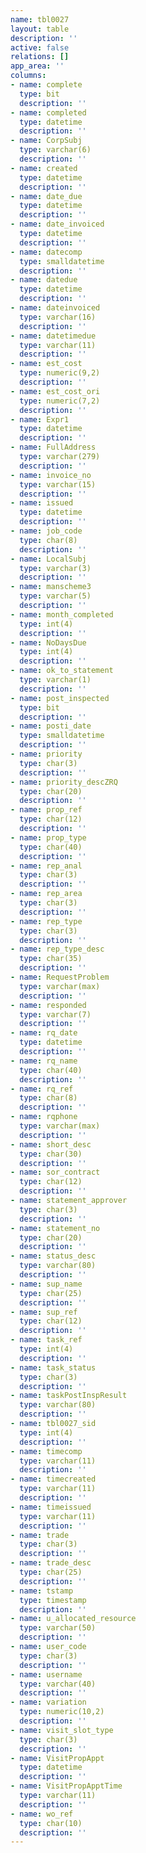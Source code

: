 ```yaml
---
name: tbl0027
layout: table
description: ''
active: false
relations: []
app_area: ''
columns:
- name: complete
  type: bit
  description: ''
- name: completed
  type: datetime
  description: ''
- name: CorpSubj
  type: varchar(6)
  description: ''
- name: created
  type: datetime
  description: ''
- name: date_due
  type: datetime
  description: ''
- name: date_invoiced
  type: datetime
  description: ''
- name: datecomp
  type: smalldatetime
  description: ''
- name: datedue
  type: datetime
  description: ''
- name: dateinvoiced
  type: varchar(16)
  description: ''
- name: datetimedue
  type: varchar(11)
  description: ''
- name: est_cost
  type: numeric(9,2)
  description: ''
- name: est_cost_ori
  type: numeric(7,2)
  description: ''
- name: Expr1
  type: datetime
  description: ''
- name: FullAddress
  type: varchar(279)
  description: ''
- name: invoice_no
  type: varchar(15)
  description: ''
- name: issued
  type: datetime
  description: ''
- name: job_code
  type: char(8)
  description: ''
- name: LocalSubj
  type: varchar(3)
  description: ''
- name: manscheme3
  type: varchar(5)
  description: ''
- name: month_completed
  type: int(4)
  description: ''
- name: NoDaysDue
  type: int(4)
  description: ''
- name: ok_to_statement
  type: varchar(1)
  description: ''
- name: post_inspected
  type: bit
  description: ''
- name: posti_date
  type: smalldatetime
  description: ''
- name: priority
  type: char(3)
  description: ''
- name: priority_descZRQ
  type: char(20)
  description: ''
- name: prop_ref
  type: char(12)
  description: ''
- name: prop_type
  type: char(40)
  description: ''
- name: rep_anal
  type: char(3)
  description: ''
- name: rep_area
  type: char(3)
  description: ''
- name: rep_type
  type: char(3)
  description: ''
- name: rep_type_desc
  type: char(35)
  description: ''
- name: RequestProblem
  type: varchar(max)
  description: ''
- name: responded
  type: varchar(7)
  description: ''
- name: rq_date
  type: datetime
  description: ''
- name: rq_name
  type: char(40)
  description: ''
- name: rq_ref
  type: char(8)
  description: ''
- name: rqphone
  type: varchar(max)
  description: ''
- name: short_desc
  type: char(30)
  description: ''
- name: sor_contract
  type: char(12)
  description: ''
- name: statement_approver
  type: char(3)
  description: ''
- name: statement_no
  type: char(20)
  description: ''
- name: status_desc
  type: varchar(80)
  description: ''
- name: sup_name
  type: char(25)
  description: ''
- name: sup_ref
  type: char(12)
  description: ''
- name: task_ref
  type: int(4)
  description: ''
- name: task_status
  type: char(3)
  description: ''
- name: taskPostInspResult
  type: varchar(80)
  description: ''
- name: tbl0027_sid
  type: int(4)
  description: ''
- name: timecomp
  type: varchar(11)
  description: ''
- name: timecreated
  type: varchar(11)
  description: ''
- name: timeissued
  type: varchar(11)
  description: ''
- name: trade
  type: char(3)
  description: ''
- name: trade_desc
  type: char(25)
  description: ''
- name: tstamp
  type: timestamp
  description: ''
- name: u_allocated_resource
  type: varchar(50)
  description: ''
- name: user_code
  type: char(3)
  description: ''
- name: username
  type: varchar(40)
  description: ''
- name: variation
  type: numeric(10,2)
  description: ''
- name: visit_slot_type
  type: char(3)
  description: ''
- name: VisitPropAppt
  type: datetime
  description: ''
- name: VisitPropApptTime
  type: varchar(11)
  description: ''
- name: wo_ref
  type: char(10)
  description: ''
---
```


